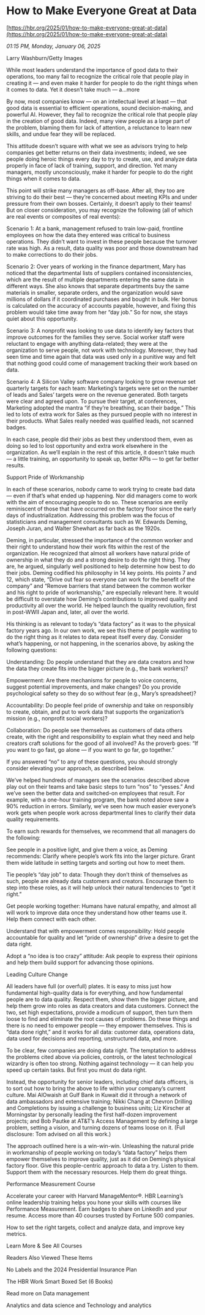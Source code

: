 # How to Make Everyone Great at Data

[https://hbr.org/2025/01/how-to-make-everyone-great-at-data](https://hbr.org/2025/01/how-to-make-everyone-great-at-data)

*01:15 PM, Monday, January 06, 2025*

Larry Washburn/Getty Images

While most leaders understand the importance of good data to their operations, too many fail to recognize the critical role that people play in creating it — and even make it harder for people to do the right things when it comes to data. Yet it doesn’t take much — a...more

By now, most companies know — on an intellectual level at least — that good data is essential to efficient operations, sound decision-making, and powerful AI. However, they fail to recognize the critical role that people play in the creation of good data. Indeed, many view people as a large part of the problem, blaming them for lack of attention, a reluctance to learn new skills, and undue fear they will be replaced.

This attitude doesn’t square with what we see as advisors trying to help companies get better returns on their data investments; indeed, we see people doing heroic things every day to try to create, use, and analyze data properly in face of lack of training, support, and direction. Yet many managers, mostly unconsciously, make it harder for people to do the right things when it comes to data.

This point will strike many managers as off-base. After all, they too are striving to do their best — they’re concerned about meeting KPIs and under pressure from their own bosses. Certainly, it doesn’t apply to their teams! But on closer consideration, you may recognize the following (all of which are real events or composites of real events):

Scenario 1: At a bank, management refused to train low-paid, frontline employees on how the data they entered was critical to business operations. They didn’t want to invest in these people because the turnover rate was high. As a result, data quality was poor and those downstream had to make corrections to do their jobs.

Scenario 2: Over years of working in the finance department, Mary has noticed that the departmental lists of suppliers contained inconsistencies, which are the result of multiple departments entering the same data in different ways. She also knows that separate departments buy the same materials in smaller, separate orders, and the organization would save millions of dollars if it coordinated purchases and bought in bulk. Her bonus is calculated on the accuracy of accounts payable, however, and fixing this problem would take time away from her “day job.” So for now, she stays quiet about this opportunity.

Scenario 3: A nonprofit was looking to use data to identify key factors that improve outcomes for the families they serve. Social worker staff were reluctant to engage with anything data-related; they were at the organization to serve people, not work with technology. Moreover, they had seen time and time again that data was used only in a punitive way and felt that nothing good could come of management tracking their work based on data.

Scenario 4: A Silicon Valley software company looking to grow revenue set quarterly targets for each team: Marketing’s targets were set on the number of leads and Sales’ targets were on the revenue generated. Both targets were clear and agreed upon. To pursue their target, at conferences, Marketing adopted the mantra “if they’re breathing, scan their badge.” This led to lots of extra work for Sales as they pursued people with no interest in their products. What Sales really needed was qualified leads, not scanned badges.

In each case, people did their jobs as best they understood them, even as doing so led to lost opportunity and extra work elsewhere in the organization. As we’ll explain in the rest of this article, it doesn’t take much — a little training, an opportunity to speak up, better KPIs — to get far better results.

Support Pride of Workmanship

In each of these scenarios, nobody came to work trying to create bad data — even if that’s what ended up happening. Nor did managers come to work with the aim of encouraging people to do so. These scenarios are eerily reminiscent of those that have occurred on the factory floor since the early days of industrialization. Addressing this problem was the focus of statisticians and management consultants such as W. Edwards Deming, Joseph Juran, and Walter Shewhart as far back as the 1920s.

Deming, in particular, stressed the importance of the common worker and their right to understand how their work fits within the rest of the organization. He recognized that almost all workers have natural pride of ownership in what they do and a strong desire to do the right thing. They are, he argued, singularly well positioned to help determine how best to do their jobs. Deming codified his philosophy in 14 key points. His points 7 and 12, which state, “Drive out fear so everyone can work for the benefit of the company” and “Remove barriers that stand between the common worker and his right to pride of workmanship,” are especially relevant here. It would be difficult to overstate how Deming’s contributions to improved quality and productivity all over the world. He helped launch the quality revolution, first in post-WWII Japan and, later, all over the world.

His thinking is as relevant to today’s “data factory” as it was to the physical factory years ago. In our own work, we see this theme of people wanting to do the right thing as it relates to data repeat itself every day. Consider what’s happening, or not happening, in the scenarios above, by asking the following questions:

Understanding: Do people understand that they are data creators and how the data they create fits into the bigger picture (e.g., the bank workers)?

Empowerment: Are there mechanisms for people to voice concerns, suggest potential improvements, and make changes? Do you provide psychological safety so they do so without fear (e.g., Mary’s spreadsheet)?

Accountability: Do people feel pride of ownership and take on responsibly to create, obtain, and put to work data that supports the organization’s mission (e.g., nonprofit social workers)?

Collaboration: Do people see themselves as customers of data others create, with the right and responsibility to explain what they need and help creators craft solutions for the good of all involved? As the proverb goes: “If you want to go fast, go alone — if you want to go far, go together.”

If you answered “no” to any of these questions, you should strongly consider elevating your approach, as described below.

We’ve helped hundreds of managers see the scenarios described above play out on their teams and take basic steps to turn “nos” to “yesses.” And we’ve seen the better data and switched-on employees that result. For example, with a one-hour training program, the bank noted above saw a 90% reduction in errors. Similarly, we’ve seen how much easier everyone’s work gets when people work across departmental lines to clarify their data quality requirements.

To earn such rewards for themselves, we recommend that all managers do the following:

See people in a positive light, and give them a voice, as Deming recommends: Clarify where people’s work fits into the larger picture. Grant them wide latitude in setting targets and sorting out how to meet them.

Tie people’s “day job” to data: Though they don’t think of themselves as such, people are already data customers and creators. Encourage them to step into these roles, as it will help unlock their natural tendencies to “get it right.”

Get people working together: Humans have natural empathy, and almost all will work to improve data once they understand how other teams use it. Help them connect with each other.

Understand that with empowerment comes responsibility: Hold people accountable for quality and let “pride of ownership” drive a desire to get the data right.

Adopt a “no idea is too crazy” attitude: Ask people to express their opinions and help them build support for advancing those opinions.

Leading Culture Change

All leaders have full (or overfull) plates. It is easy to miss just how fundamental high-quality data is for everything, and how fundamental people are to data quality. Respect them, show them the bigger picture, and help them grow into roles as data creators and data customers. Connect the two, set high expectations, provide a modicum of support, then turn them loose to find and eliminate the root causes of problems. Do these things and there is no need to empower people — they empower themselves. This is “data done right,” and it works for all data: customer data, operations data, data used for decisions and reporting, unstructured data, and more.

To be clear, few companies are doing data right. The temptation to address the problems cited above via policies, controls, or the latest technological wizardry is often too strong. Nothing against technology — it can help you speed up certain tasks. But first you must do data right.

Instead, the opportunity for senior leaders, including chief data officers, is to sort out how to bring the above to life within your company’s current culture. Mai AlOwaish at Gulf Bank in Kuwait did it through a network of data ambassadors and extensive training; Nikki Chang at Chevron Drilling and Completions by issuing a challenge to business units; Liz Kirscher at Morningstar by personally leading the first half-dozen improvement projects; and Bob Pautke at AT&T’s Access Management by defining a large problem, setting a vision, and turning dozens of teams loose on it. (Full disclosure: Tom advised on all this work.)

The approach outlined here is a win-win-win. Unleashing the natural pride in workmanship of people working on today’s “data factory” helps them empower themselves to improve quality, just as it did on Deming’s physical factory floor. Give this people-centric approach to data a try. Listen to them. Support them with the necessary resources. Help them do great things.

Performance Measurement Course

Accelerate your career with Harvard ManageMentor®. HBR Learning’s online leadership training helps you hone your skills with courses like Performance Measurement. Earn badges to share on LinkedIn and your resume. Access more than 40 courses trusted by Fortune 500 companies.

How to set the right targets, collect and analyze data, and improve key metrics.

Learn More & See All Courses

Readers Also Viewed These Items

No Labels and the 2024 Presidential Insurance Plan

The HBR Work Smart Boxed Set (6 Books)

Read more on Data management

Analytics and data science and Technology and analytics

